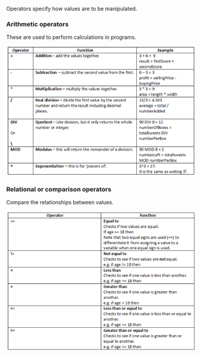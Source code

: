 Operators specify how values are to be manipulated.

### Arithmetic operators
These are used to perform calculations in programs.

![](.guides/img/arthops.png)

### Relational or comparison operators
Compare the relationships between values.

![](.guides/img/relops.png)